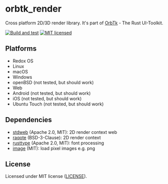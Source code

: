 # orbtk_render

Cross platform 2D/3D render library. It's part of [OrbTk](https://gitlab.redox-os.org/redox-os/orbtk) - The Rust UI-Toolkit.

[![Build and test](https://github.com/redox-os/orbtk/workflows/CI/badge.svg)](https://github.com/redox-os/orbtk/actions)
[![MIT licensed](https://img.shields.io/badge/license-MIT-blue.svg)](../../LICENSE)

## Platforms

* Redox OS
* Linux
* macOS
* Windows
* openBSD (not tested, but should work)
* Web
* Android (not tested, but should work)
* iOS (not tested, but should work)
* Ubuntu Touch (not tested, but should work)

## Dependencies

* [stdweb](https://github.com/koute/stdweb) (Apache 2.0, MIT): 2D render context web
* [raqote](https://github.com/jrmuizel/raqote) (BSD-3-Clause): 2D render context
* [rusttype](https://gitlab.redox-os.org/redox-os/rusttype) (Apache 2.0, MIT): font processing
* [image](https://github.com/image-rs/image) (MIT): load pixel images e.g. png

## License

Licensed under MIT license ([LICENSE](../../LICENSE)).